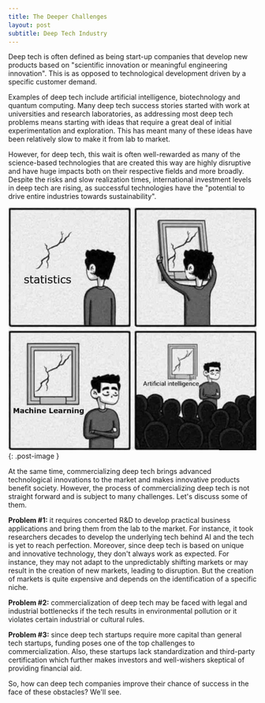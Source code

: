 ```yaml
---
title: The Deeper Challenges
layout: post
subtitle: Deep Tech Industry
---
```

Deep tech is often defined as being start-up companies that develop new products based on "scientific innovation or meaningful engineering innovation". This is as opposed to technological development driven by a specific customer demand.

Examples of deep tech include artificial intelligence, biotechnology and quantum computing. Many deep tech success stories started with work at universities and research laboratories, as addressing most deep tech problems means starting with ideas that require a great deal of initial experimentation and exploration. This has meant many of these ideas have been relatively slow to make it from lab to market.

However, for deep tech, this wait is often well-rewarded as many of the science-based technologies that are created this way are highly disruptive and have huge impacts both on their respective fields and more broadly. Despite the risks and slow realization times, international investment levels in deep tech are rising, as successful technologies have the "potential to drive entire industries towards sustainability".

![ml-and-ai-meme](/images/2021-11-20-deep-tech.jpg){: .post-image }

At the same time, commercializing deep tech brings advanced technological innovations to the market and makes innovative products benefit society. However, the process of commercializing deep tech is not straight forward and is subject to many challenges. Let's discuss some of them.

**Problem #1:** it requires concerted R&D to develop practical business applications and bring them from the lab to the market. For instance, it took researchers decades to develop the underlying tech behind AI and the tech is yet to reach perfection. Moreover, since deep tech is based on unique and innovative technology, they don't always work as expected. For instance, they may not adapt to the unpredictably shifting markets or may result in the creation of new markets, leading to disruption. But the creation of markets is quite expensive and depends on the identification of a specific niche.

**Problem #2:** commercialization of deep tech may be faced with legal and industrial bottlenecks if the tech results in environmental pollution or it violates certain industrial or cultural rules.

**Problem #3:** since deep tech startups require more capital than general tech startups, funding poses one of the top challenges to commercialization. Also, these startups lack standardization and third-party certification which further makes investors and well-wishers skeptical of providing financial aid.

So, how can deep tech companies improve their chance of success in the face of these obstacles? We'll see.